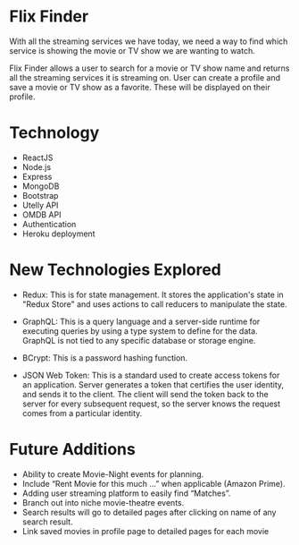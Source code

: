 # Flix Finder

With all the streaming services we have today, we need a way to find which service is showing the movie or TV show we are wanting to watch.

Flix Finder allows a user to search for a movie or TV show name and returns all the streaming services it is streaming on. 
User can create a profile and save a movie or TV show as a favorite. 
These will be displayed on their profile.

# Technology
* ReactJS
* Node.js
* Express
* MongoDB
* Bootstrap
* Utelly API
* OMDB API
* Authentication
* Heroku deployment

# New Technologies Explored
* Redux: This is for state management. It stores the application's state in "Redux Store" and uses actions to call reducers to manipulate the state.

* GraphQL: This is a query language and a server-side runtime for executing queries by using a type system to define for the data. GraphQL is not tied to any specific database or storage engine.

* BCrypt: This is a password hashing function.

* JSON Web Token: This is a standard used to create access tokens for an application. Server generates a token that certifies the user identity, and sends it to the client. The client will send the token back to the server for every subsequent request, so the server knows the request comes from a particular identity.

# Future Additions
* Ability to create Movie-Night events for planning.
* Include “Rent Movie for this much …” when applicable (Amazon Prime).
* Adding user streaming platform to easily find “Matches”.
* Branch out into niche movie-theatre events.
* Search results will go to detailed pages after clicking on name of any search result.
* Link saved movies in profile page to detailed pages for each movie

